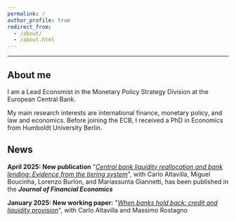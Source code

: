 ```yaml
---
permalink: /
author_profile: true
redirect_from: 
  - /about/
  - /about.html
---
```


------

About me
------
I am a Lead Economist in the Monetary Policy Strategy Division at the European Central Bank.

My main research interests are international finance, monetary policy, and law and economics. Before joining the ECB, I received a PhD in Economics from Humboldt University Berlin.

News
------
**April 2025: New publication** "[_Central bank liquidity reallocation and bank lending: Evidence from the tiering system_](https://www.sciencedirect.com/science/article/pii/S0304405X25000662)", with Carlo Altavilla, Miguel Boucinha, Lorenzo Burlon, and Mariassunta Giannetti, has been published in the **_Journal of Financial Economics_** 

**January 2025: New working paper:** "[_When banks hold back: credit and liquidity provision_](https://www.ecb.europa.eu/pub/pdf/scpwps/ecb.wp3009~da3b0fde3a.en.pdf)", with Carlo Altavilla and Massimo Rostagno
